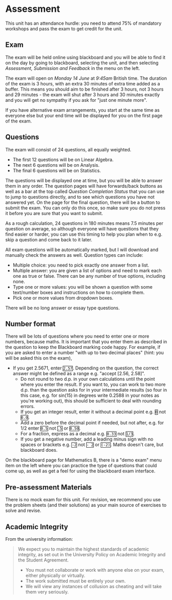 # Assessment

This unit has an attendance hurdle: you need to attend 75% of mandatory workshops and pass the exam to get credit for the unit.

## Exam

The exam will be held online using blackboard and you will be able to
find it on the day by going to blackboard, selecting the unit, and then
selecting _Assessment, Submission and Feedback_ in the menu on the
left.

The exam will open on _Monday 14 June_ at _9:45am_ British time. The duration of the exam is 3 hours, with an extra 30 minutes of extra time added as a buffer. This means you should aim to be finished after 3 hours, not 3 hours and 29 minutes - the exam will shut after 3 hours and 30 minutes exactly and you will get no sympathy if you ask for "just one minute more".

If you have alternative exam arrangements, you start at the same time as everyone else but your end time will be displayed for you on the first page of the exam.

## Questions

The exam will consist of 24 questions, all equally weighted.

  - The first 12 questions will be on Linear Algebra.
  - The next 6 questions will be on Analysis.
  - The final 6 questions will be on Statistics.

The questions will be displayed one at time, but you will be able to
answer them in any order. The question pages will have forwards/back
buttons as well as a bar at the top called _Question Completion Status_
that you can use to jump to questions directly, and to see which
questions you have not answered yet. On the page for the final
question, there will be a button to submit the exam. You can only do
this once, so make sure you do not press it before you are sure that you
want to submit.

As a rough calculation, 24 questions in 180 minutes means 7.5 minutes
per question on average, so although everyone will have questions that
they find easier or harder, you can use this timing to help you plan when
to e.g. skip a question and come back to it later.

All exam questions will be automatically marked, but I will download and
manually check the answers as well. Question types can include:

  - Multiple choice: you need to pick exactly one answer from a list.
  - Multiple answer: you are given a list of options and need to mark each one as true or false. There can be any number of true options, including none.
  - Type one or more values: you will be shown a question with some text/number boxes and instructions on how to complete them.
  - Pick one or more values from dropdown boxes.

There will be no long answer or essay type questions.

## Number format

<style>
code {
  border: 1px solid #000;
}
</style>

There will be lots of questions where you need to enter one or more numbers, because maths. 
It is important that you enter them as described in the question to keep the Blackboard marking code happy. 
For example, if you are asked to enter a number "with up to two decimal places" (hint: you will be asked this on the exam),

  - If you get 2.5671, enter `2.57`. Depending on the question, the correct answer might be defined as a range e.g. "accept [2.56, 2.58]". 
	- Do not round to two d.p. in your own calculations until the point where you enter the result. If you want to, you can work to two more d.p. than the question asks for in your intermediate results (so four in this case, e.g. for sin(15) in degrees write 0.2588 in your notes as you're working out), this should be sufficient to deal with rounding errors.
	- If you get an integer result, enter it without a decimal point e.g. `0` not `0.0`. 
	- Add a zero before the decimal point if needed, but not after, e.g. for 1/2 enter `0.5` not `.5` or `0.50`.
	- For a fraction, express as a decimal e.g. `0.33` not `1/3`.
	- If you get a negative number, add a leading minus sign with no spaces or brackets e.g. `-2` not `- 2` or `(-2)`. Maths doesn't care, but blackboard does.

On the blackboard page for Mathematics B, there is a "demo exam"
menu item on the left where you can practice the type of questions that
could come up, as well as get a feel for using the blackboard exam
interface.

## Pre-assessment Materials

There is no mock exam for this unit. For revision, we recommend you
use the problem sheets (and their solutions) as your main source of
exercises to solve and revise.

## Academic Integrity

From the university information:

> We expect you to maintain the highest standards of academic
> integrity, as set out in the University Policy on Academic Integrity
> and the Student Agreement.
>
>   - You must not collaborate or work with anyone else on your exam, either physically or virtually.
>   - The work submitted must be entirely your own.
>   - We will view any instances of collusion as cheating and will take them very seriously.
